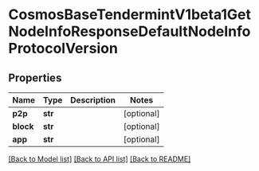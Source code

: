 # CosmosBaseTendermintV1beta1GetNodeInfoResponseDefaultNodeInfoProtocolVersion

## Properties
Name | Type | Description | Notes
------------ | ------------- | ------------- | -------------
**p2p** | **str** |  | [optional] 
**block** | **str** |  | [optional] 
**app** | **str** |  | [optional] 

[[Back to Model list]](../README.md#documentation-for-models) [[Back to API list]](../README.md#documentation-for-api-endpoints) [[Back to README]](../README.md)

